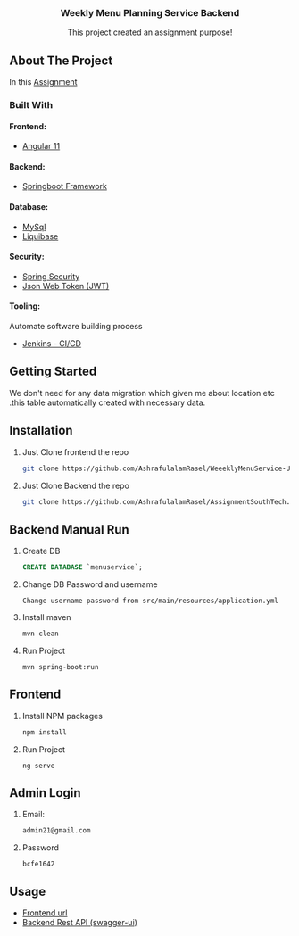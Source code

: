 
<!-- PROJECT LOGO -->
<br />
<p align="center">

<h3 align="center">Weekly Menu Planning Service Backend</h3>

  <p align="center">
    This project created an assignment purpose!
    <br />
</p>



<!-- ABOUT THE PROJECT -->
## About The Project

In this [Assignment](https://github.com/AshrafulalamRasel/AssignmentSouthTech/)


### Built With

#### Frontend:
* [Angular 11](https://github.com/AshrafulalamRasel/WeeeklyMenuService-Ui)
#### Backend:
* [Springboot Framework](https://github.com/AshrafulalamRasel/AssignmentSouthTech/)
#### Database:
* [MySql]()
* [Liquibase]()
#### Security:
* [Spring Security](https://spring.io/projects/spring-security)
* [Json Web Token (JWT)](https://jwt.io/)
#### Tooling:
Automate software building process
* [Jenkins - CI/CD]()


<!-- GETTING STARTED -->
## Getting Started

We don't need for any data migration which  given me about location etc .this table automatically
created with necessary data.


## Installation

1. Just Clone frontend the repo
   ```sh
   git clone https://github.com/AshrafulalamRasel/WeeeklyMenuService-Ui.git
   ```
1. Just Clone Backend the repo
   ```sh
   git clone https://github.com/AshrafulalamRasel/AssignmentSouthTech.git
   ```   
## Backend Manual Run
1. Create DB
   ```sql
   CREATE DATABASE `menuservice`;
   ```
2. Change DB Password and username
   ```
   Change username password from src/main/resources/application.yml
   ```         
3. Install maven
   ```sh
   mvn clean
   ```
4. Run Project
   ```
   mvn spring-boot:run
   ```
## Frontend
1. Install NPM packages
   ```sh
   npm install
   ```
2. Run Project
   ```
   ng serve
   ```
   
## Admin Login
1. Email:
   ```sh
   admin21@gmail.com
   ```
2. Password
   ```
   bcfe1642
   ```
<!-- USAGE EXAMPLES -->
## Usage

* [Frontend url](http://localhost:4200/)
* [Backend Rest API (swagger-ui)](http://localhost:9022/swagger-ui.html)


